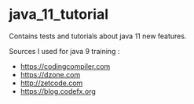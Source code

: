 # java_11_tutorial
Contains tests and tutorials about java 11 new features.

Sources I used for java 9 training :
- https://codingcompiler.com	
- https://dzone.com
- http://zetcode.com
- https://blog.codefx.org